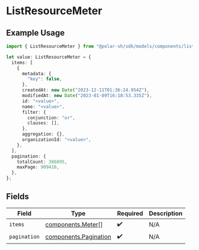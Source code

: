 # ListResourceMeter

## Example Usage

```typescript
import { ListResourceMeter } from "@polar-sh/sdk/models/components/listresourcemeter.js";

let value: ListResourceMeter = {
  items: [
    {
      metadata: {
        "key": false,
      },
      createdAt: new Date("2023-12-11T01:36:24.954Z"),
      modifiedAt: new Date("2023-01-09T16:18:53.335Z"),
      id: "<value>",
      name: "<value>",
      filter: {
        conjunction: "or",
        clauses: [],
      },
      aggregation: {},
      organizationId: "<value>",
    },
  ],
  pagination: {
    totalCount: 386895,
    maxPage: 909416,
  },
};
```

## Fields

| Field                                                          | Type                                                           | Required                                                       | Description                                                    |
| -------------------------------------------------------------- | -------------------------------------------------------------- | -------------------------------------------------------------- | -------------------------------------------------------------- |
| `items`                                                        | [components.Meter](../../models/components/meter.md)[]         | :heavy_check_mark:                                             | N/A                                                            |
| `pagination`                                                   | [components.Pagination](../../models/components/pagination.md) | :heavy_check_mark:                                             | N/A                                                            |